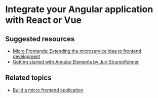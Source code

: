 # Integrate your Angular application with React or Vue

## Suggested resources

- [Micro Frontends: Extending the microservice idea to frontend development](https://micro-frontends.org/)
- [Getting started with Angular Elements by Juri Strumpflohner](https://egghead.io/courses/getting-started-with-angular-elements?utm_content=getting-started-with-angular-elements)

## Related topics

- [Build a micro frontend application](../software-architecture/build-a-micro-frontend-application)
